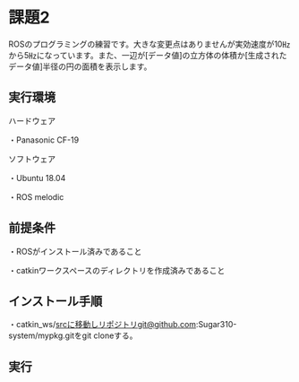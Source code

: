 # 課題2
ROSのプログラミングの練習です。大きな変更点はありませんが実効速度が10㎐から5㎐になっています。また、一辺が[データ値]の立方体の体積か[生成されたデータ値]半径の円の面積を表示します。

## 実行環境

ハードウェア

・Panasonic CF-19


ソフトウェア

・Ubuntu 18.04

・ROS melodic

## 前提条件

・ROSがインストール済みであること

・catkinワークスペースのディレクトリを作成済みであること

## インストール手順

・catkin_ws/srcに移動しリポジトリgit@github.com:Sugar310-system/mypkg.gitをgit cloneする。

## 実行
